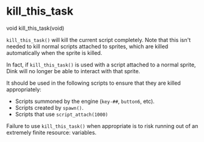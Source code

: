 # kill_this_task

<Prototype>void kill_this_task(void)</Prototype>

`kill_this_task()` will kill the current script completely. Note that this isn't needed to kill normal scripts attached to sprites, which are killed automatically when the sprite is killed.

In fact, if `kill_this_task()` is used with a script attached to a normal sprite, Dink will no longer be able to interact with that sprite.

It should be used in the following scripts to ensure that they are killed appropriately:

- Scripts summoned by the engine (`key-##`, `button6`, etc).
- Scripts created by `spawn()`.
- Scripts that use `script_attach(1000)`

Failure to use `kill_this_task()` when appropriate is to risk running out of an extremely finite resource: variables.
